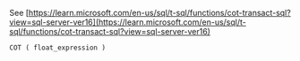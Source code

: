 See [https://learn.microsoft.com/en-us/sql/t-sql/functions/cot-transact-sql?view=sql-server-ver16](https://learn.microsoft.com/en-us/sql/t-sql/functions/cot-transact-sql?view=sql-server-ver16)
```
COT ( float_expression )
```

